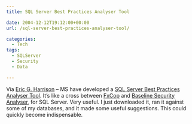 ```yaml
---
title: SQL Server Best Practices Analyser Tool

date: 2004-12-12T19:12:00+00:00
url: /sql-server-best-practices-analyser-tool/

categories:
  - Tech
tags:
  - SQLServer
  - Security
  - Data

---
```

Via [Eric G. Harrison][1] – MS have developed a [SQL Server Best Practices Analyser Tool][2]. It’s like a cross between [FxCop][3] and [Baseline Security Analyser][4], for SQL Server. Very useful. I just downloaded it, ran it against some of my databases, and it made some useful suggestions. This could quickly become indispensable.

 [1]: http://ericgharrison.com/Blog/archive/2004/12/11/491.aspx
 [2]: http://www.microsoft.com/downloads/details.aspx?FamilyId=B352EB1F-D3CA-44EE-893E-9E07339C1F22&displaylang=en
 [3]: http://www.gotdotnet.com/team/fxcop/
 [4]: http://www.microsoft.com/technet/security/tools/mbsahome.mspx